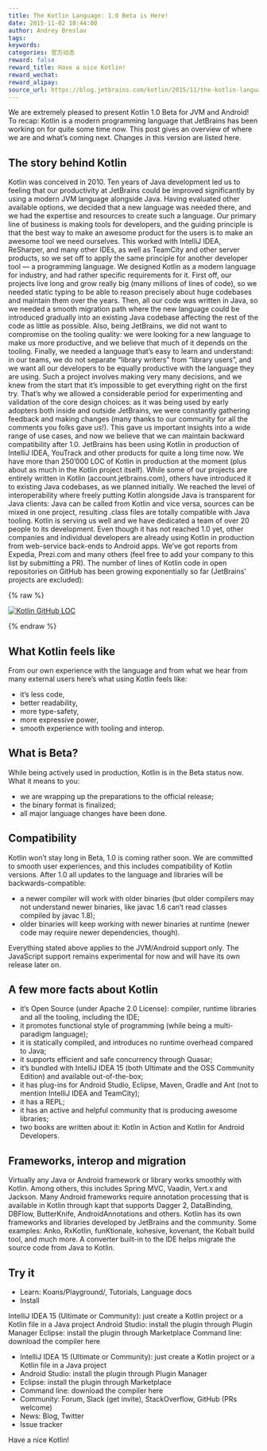 ```yaml
---
title: The Kotlin Language: 1.0 Beta is Here!
date: 2015-11-02 18:44:00
author: Andrey Breslav
tags:
keywords:
categories: 官方动态
reward: false
reward_title: Have a nice Kotlin!
reward_wechat:
reward_alipay:
source_url: https://blog.jetbrains.com/kotlin/2015/11/the-kotlin-language-1-0-beta-is-here/
---
```


We are extremely pleased to present Kotlin 1.0 Beta for JVM and Android!
To recap: Kotlin is a modern programming language that JetBrains has been working on for quite some time now.
This post gives an overview of where we are and what’s coming next. Changes in this version are listed here.
## The story behind Kotlin

Kotlin was conceived in 2010. Ten years of Java development led us to feeling that our productivity at JetBrains could be improved significantly by using a modern JVM language alongside Java. Having evaluated other available options, we decided that a new language was needed there, and we had the expertise and resources to create such a language. Our primary line of business is making tools for developers, and the guiding principle is that the best way to make an awesome product for the users is to make an awesome tool we need ourselves. This worked with IntelliJ IDEA, ReSharper, and many other IDEs, as well as TeamCity and other server products, so we set off to apply the same principle for another developer tool — a programming language.
We designed Kotlin as a modern language for industry, and had rather specific requirements for it. First off, our projects live long and grow really big (many millions of lines of code), so we needed static typing to be able to reason precisely about huge codebases and maintain them over the years. Then, all our code was written in Java, so we needed a smooth migration path where the new language could be introduced gradually into an existing Java codebase affecting the rest of the code as little as possible. Also, being JetBrains, we did not want to compromise on the tooling quality: we were looking for a new language to make us more productive, and we believe that much of it depends on the tooling. Finally, we needed a language that’s easy to learn and understand: in our teams, we do not separate “library writers” from “library users”, and we want all our developers to be equally productive with the language they are using.
Such a project involves making very many decisions, and we knew from the start that it’s impossible to get everything right on the first try. That’s why we allowed a considerable period for experimenting and validation of the core design choices: as it was being used by early adopters both inside and outside JetBrains, we were constantly gathering feedback and making changes (many thanks to our community for all the comments you folks gave us!). This gave us important insights into a wide range of use cases, and now we believe that we can maintain backward compatibility after 1.0.
JetBrains has been using Kotlin in production of IntelliJ IDEA, YouTrack and other products for quite a long time now. We have more than 250’000 LOC of Kotlin in production at the moment (plus about as much in the Kotlin project itself). While some of our projects are entirely written in Kotlin (account.jetbrains.com), others have introduced it to existing Java codebases, as we planned initially. We reached the level of interoperability where freely putting Kotlin alongside Java is transparent for Java clients: Java can be called from Kotlin and vice versa, sources can be mixed in one project, resulting .class files are totally compatible with Java tooling.
Kotlin is serving us well and we have dedicated a team of over 20 people to its development.
Even though it has not reached 1.0 yet, other companies and individual developers are already using Kotlin in production from web-service back-ends to Android apps. We’ve got reports from Expedia, Prezi.com and many others (feel free to add your company to this list by submitting a PR).
The number of lines of Kotlin code in open repositories on GitHub has been growing exponentially so far (JetBrains’ projects are excluded):

{% raw %}
<p><a href="https://i1.wp.com/blog.jetbrains.com/kotlin/files/2015/11/Kotlin-GitHub-LOC.png"><img alt="Kotlin GitHub LOC" class="alignleft size-full wp-image-3069" data-recalc-dims="1" src="https://i1.wp.com/blog.jetbrains.com/kotlin/files/2015/11/Kotlin-GitHub-LOC.png?resize=640%2C279&amp;ssl=1"/></a></p>
{% endraw %}

## What Kotlin feels like

From our own experience with the language and from what we hear from many external users here’s what using Kotlin feels like:

* it’s less code,
* better readability,
* more type-safety,
* more expressive power,
* smooth experience with tooling and interop.

## What is Beta?

While being actively used in production, Kotlin is in the Beta status now. What it means to you:

* we are wrapping up the preparations to the official release;
* the binary format is finalized;
* all major language changes have been done.

## Compatibility

Kotlin won’t stay long in Beta, 1.0 is coming rather soon.
We are committed to smooth user experiences, and this includes compatibility of Kotlin versions. After 1.0 all updates to the language and libraries will be backwards-compatible:

* a newer compiler will work with older binaries (but older compilers may not understand newer binaries, like javac 1.6 can’t read classes compiled by javac 1.8);
* older binaries will keep working with newer binaries at runtime (newer code may require newer dependencies, though).

Everything stated above applies to the JVM/Android support only. The JavaScript support remains experimental for now and will have its own  release later on.
## A few more facts about Kotlin


* it’s Open Source (under Apache 2.0 License): compiler, runtime libraries and all the tooling, including the IDE;
* it promotes functional style of programming (while being a multi-paradigm language);
* it is statically compiled, and  introduces no runtime overhead compared to Java;
* it supports efficient and safe concurrency through Quasar;
* it’s bundled with IntelliJ IDEA 15 (both Ultimate and the OSS Community Edition) and available out-of-the-box;
* it has plug-ins for Android Studio, Eclipse, Maven, Gradle and Ant (not to mention IntelliJ IDEA and TeamCity);
* it has a REPL;
* it has an active and helpful community that is producing awesome libraries;
* two books are written about it: Kotlin in Action and Kotlin for Android Developers.

## Frameworks, interop and migration

Virtually any Java or Android framework or library works smoothly with Kotlin. Among others, this includes Spring MVC, Vaadin, Vert.x and Jackson. Many Android frameworks require annotation processing that is available in Kotlin through kapt that supports Dagger 2, DataBinding, DBFlow, ButterKnife, AndroidAnnotations and others.
Kotlin has its own frameworks and libraries developed by JetBrains and the community. Some examples: Anko, RxKotlin, funKtionale, kohesive, kovenant, the Kobalt build tool, and much more.
A converter built-in to the IDE helps migrate the source code from Java to Kotlin.
## Try it


* Learn: Koans/Playground/, Tutorials, Language docs
* Install

IntelliJ IDEA 15 (Ultimate or Community): just create a Kotlin project or a Kotlin file in a Java project
Android Studio: install the plugin through Plugin Manager
Eclipse: install the plugin through Marketplace
Command line: download the compiler here
* IntelliJ IDEA 15 (Ultimate or Community): just create a Kotlin project or a Kotlin file in a Java project
* Android Studio: install the plugin through Plugin Manager
* Eclipse: install the plugin through Marketplace
* Command line: download the compiler here
* Community: Forum, Slack (get invite), StackOverflow, GitHub (PRs welcome)
* News: Blog, Twitter
* Issue tracker

Have a nice Kotlin!
